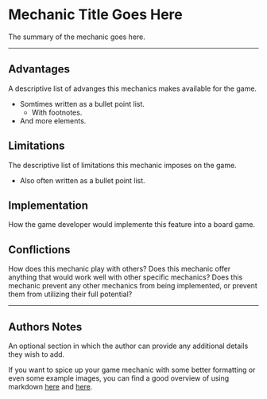 # Mechanic Title Goes Here
The summary of the mechanic goes here.

---

## Advantages
A descriptive list of advanges this mechanics makes available for the game.
* Somtimes written as a bullet point list.
  * With footnotes.
* And more elements.

## Limitations
The descriptive list of limitations this mechanic imposes on the game.
* Also often written as a bullet point list.

## Implementation
How the game developer would implemente this feature into a board game.

## Conflictions
How does this mechanic play with others? Does this mechanic offer anything that would work well with other specific mechanics? Does this mechanic prevent any other mechanics from being implemented, or prevent them from utilizing their full potential?

---

## Authors Notes
An optional section in which the author can provide any additional details they wish to add.

If you want to spice up your game mechanic with some better formatting or even some example images, you can find a good overview of using markdown [here](https://guides.github.com/features/mastering-markdown/) and [here](https://help.smash.gg/en/articles/1987102-customizing-text-with-markdown).
